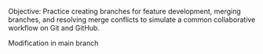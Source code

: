 Objective: Practice creating branches for feature development, merging branches, and resolving merge conflicts to simulate a common collaborative workflow on Git and GitHub.

Modification in main branch
